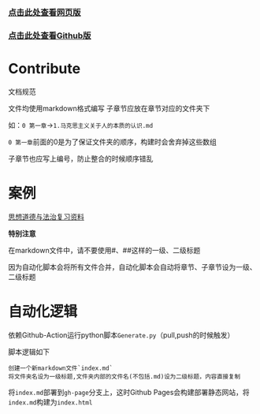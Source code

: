 
### [点击此处查看网页版](https://the-brotherhood-of-scu.github.io/Text_Template/)
### [点击此处查看Github版](https://github.com/The-Brotherhood-of-SCU/Text_Template/blob/gh-pages/index.md)

# Contribute
文档规范

文件均使用markdown格式编写
子章节应放在章节对应的文件夹下

如：`0 第一章`->`1.马克思主义关于人的本质的认识.md`

`0 第一章`前面的0是为了保证文件夹的顺序，构建时会舍弃掉这些数组

子章节也应写上编号，防止整合的时候顺序错乱

# 案例
[思想道德与法治复习资料](https://github.com/The-Brotherhood-of-SCU/Morality-Review-Material)

**特别注意**

在markdown文件中，请不要使用#、##这样的一级、二级标题

因为自动化脚本会将所有文件合并，自动化脚本会自动将章节、子章节设为一级、二级标题

# 自动化逻辑

依赖Github-Action运行python脚本`Generate.py`（pull,push的时候触发）

脚本逻辑如下

    创建一个新markdown文件`index.md`
    将文件夹名设为一级标题,文件夹内部的文件名(不包括.md)设为二级标题，内容直接复制

将`index.md`部署到`gh-page`分支上，这时Github Pages会构建部署静态网站，将`index.md`构建为`index.html`


